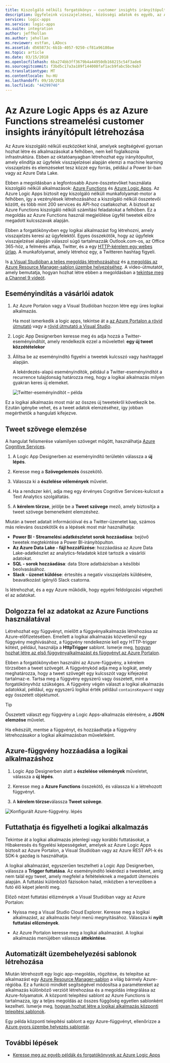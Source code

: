 ```yaml
---
title: Kiszolgáló nélküli forgatókönyv – customer insights irányítópult létrehozása az Azure-szolgáltatásokkal |} A Microsoft Docs
description: Ügyfeleink visszajelzései, közösségi adatok és egyéb, az Azure Logic Apps és az Azure Functions ügyfél irányítópult létrehozásával kezelése
services: logic-apps
ms.service: logic-apps
ms.suite: integration
author: jeffhollan
ms.author: jehollan
ms.reviewer: estfan, LADocs
ms.assetid: d565873c-6b1b-4057-9250-cf81a96180ae
ms.topic: article
ms.date: 03/15/2018
ms.openlocfilehash: 6ba274bb3ff3679b4a44950db168215c54f3ade6
ms.sourcegitcommit: f3bd5c17a3a189f144008faf1acb9fabc5bc9ab7
ms.translationtype: MT
ms.contentlocale: hu-HU
ms.lasthandoff: 09/10/2018
ms.locfileid: "44299746"
---
```

# <a name="create-streaming-customer-insights-dashboard-with-azure-logic-apps-and-azure-functions"></a>Az Azure Logic Apps és az Azure Functions streamelési customer insights irányítópult létrehozása

Az Azure kiszolgáló nélküli eszközöket kínál, amelyek segítségével gyorsan hozhat létre és alkalmazásokat a felhőben, nem kell foglalkoznia infrastruktúra. Ebben az oktatóanyagban létrehozhat egy irányítópultot, amely elindítja az ügyfelek visszajelzései alapján elemzi a machine learning visszajelzés és elemzéseket tesz közzé egy forrás, például a Power bi-ban vagy az Azure Data Lake.

Ebben a megoldásban a legfontosabb Azure-összetevőket használata kiszolgáló nélküli alkalmazások: [Azure Functions](https://azure.microsoft.com/services/functions/) és [Azure Logic Apps](https://azure.microsoft.com/services/logic-apps/).
Az Azure Logic Apps biztosít egy kiszolgáló nélküli munkafolyamat-motor a felhőben, így a vezénylések létrehozásához a kiszolgáló nélküli összetevői között, és több mint 200 services és API-hoz csatlakozhat. A biztosít az Azure Functions kiszolgáló nélküli számítási feladatokat a felhőben. Ez a megoldás az Azure Functions használ megjelölése ügyfél tweetek előre megadott kulcsszavak alapján.

Ebben a forgatókönyvben egy logikai alkalmazást fog létrehozni, amely visszajelzés keresi az ügyfelektől. Egyes összekötők, hogy az ügyfelek visszajelzései alapján válaszol súgó tartalmazzák Outlook.com-os, az Office 365-höz, a felmérés alfaja, Twitter, és a egy [HTTP-kérelem egy webes űrlap](https://blogs.msdn.microsoft.com/logicapps/2017/01/30/calling-a-logic-app-from-an-html-form/). A munkafolyamat, amely létrehoz egy, a Twitteren hashtag figyeli.

Is [a Visual Studióban a teljes megoldás létrehozásához](../logic-apps/quickstart-create-logic-apps-with-visual-studio.md) és [a megoldás az Azure Resource Manager-sablon üzembe helyezéséhez](../logic-apps/logic-apps-create-deploy-template.md). A video-útmutatót, amely bemutatja, hogyan hozhat létre ebben a megoldásban a [tekintse meg a Channel 9 videót](http://aka.ms/logicappsdemo). 

## <a name="trigger-on-customer-data"></a>Eseményindítás a vásárlói adatok

1. Az Azure Portalon vagy a Visual Studióban hozzon létre egy üres logikai alkalmazás. 

   Ha most ismerkedik a logic apps, tekintse át a [az Azure Portalon a rövid útmutató](../logic-apps/quickstart-create-first-logic-app-workflow.md) vagy a [rövid útmutató a Visual Studio](../logic-apps/quickstart-create-logic-apps-with-visual-studio.md).

2. Logic App Designerben keresse meg és adja hozzá a Twitter-eseményindítót, amely rendelkezik ezzel a művelettel: **egy új tweet közzétételekor**

3. Állítsa be az eseményindító figyelni a tweetek kulcsszó vagy hashtaggel alapján.

   A lekérdezés-alapú eseményindítók, például a Twitter-eseményindítót a recurrence tulajdonság határozza meg, hogy a logikai alkalmazás milyen gyakran keres új elemeket.

   ![Twitter-eseményindítót – példa][1]

Ez a logikai alkalmazás most már az összes új tweetekről következik be. Ezután igénybe vehet, és a tweet adatok elemzéséhez, így jobban megérthetők a hangulati kifejezve. 

## <a name="analyze-tweet-text"></a>Tweet szövege elemzése

A hangulat felismerése valamilyen szöveget mögött, használhatja [Azure Cognitive Services](https://azure.microsoft.com/services/cognitive-services/).

1. A Logic App Designerben az eseményindító területén válassza a **új lépés**.

2. Keresse meg a **Szövegelemzés** összekötő.

3. Válassza ki a **észlelése vélemények** művelet.

4. Ha a rendszer kéri, adja meg egy érvényes Cognitive Services-kulcsot a Text Analytics szolgáltatás.

5. A **kérelem törzse**, jelölje be a **Tweet szövege** mező, amely biztosítja a tweet szövege bemenetként elemzéshez.

Miután a tweet adatait információival és a Twitter-üzenetet kap, számos más releváns összekötők és a lépések most már használhatja:

* **Power BI - Streamelési adatkészletet sorok hozzáadása**: bejövő tweetek megtekintése a Power BI-irányítópulton.
* **Az Azure Data Lake - fájl hozzáfűzése**: hozzáadása az Azure Data Lake-adatkészlet az analytics-feladatok közé tartozik a vásárlói adatokat.
* **SQL - sorok hozzáadása**: data Store adatbázisban a későbbi beolvasásához.
* **Slack - üzenet küldése**: értesítés a negatív visszajelzés küldésére, beavatkozást igénylő Slack csatorna.

Is létrehozhat, és a egy Azure működik, hogy egyéni feldolgozási végezheti el az adatokat. 

## <a name="process-data-with-azure-functions"></a>Dolgozza fel az adatokat az Azure Functions használatával

Létrehozhat egy függvényt, mielőtt a függvényalkalmazás létrehozása az Azure-előfizetésében. Emellett a logikai alkalmazás közvetlenül egy függvény meghívásához, a függvény rendelkeznie kell egy HTTP-trigger kötést, például, használja a **HttpTrigger** sablont. Ismerje meg, [hogyan hozhat létre az első függvényalkalmazást és függvényt az Azure Portalon](../azure-functions/functions-create-first-azure-function-azure-portal.md).

Ebben a forgatókönyvben használni az Azure-függvény, a kérelem törzsében a tweet szövegét. A függvénykód adja meg a logikát, amely meghatározza, hogy a tweet szövegét egy kulcsszót vagy kifejezést tartalmaz-e. Tartsa meg a függvény egyszerű vagy összetett, mint a forgatókönyvhöz szükséges.
A függvény végén választ a logikai alkalmazás adatokkal, például, egy egyszerű logikai érték például `containsKeyword` vagy egy összetett objektumot.

> [!TIP]
> Összetett választ egy függvény a Logic Apps-alkalmazás elérésére, a **JSON elemzése** művelet.

Ha elkészült, mentse a függvényt, és hozzáadhatja a függvény létrehozásakor a logikai alkalmazásban műveletként.

## <a name="add-azure-function-to-logic-app"></a>Azure-függvény hozzáadása a logikai alkalmazáshoz

1. Logic App Designerben alatt a **észlelése vélemények** műveletet, válassza a **új lépés**.

2. Keresse meg a **Azure Functions** összekötő, és válassza ki a létrehozott függvényt.

3. A **kérelem törzse**válassza **Tweet szövege**.

![Konfigurált Azure-függvény. lépés][2]

## <a name="run-and-monitor-your-logic-app"></a>Futtathatja és figyelheti a logikai alkalmazás

Tekintse át a logikai alkalmazás jelenlegi vagy korábbi futtatásokat, a Hibakeresés és figyelési képességeket, amelyek az Azure Logic Apps biztosít az Azure Portalon, a Visual Studióban vagy az Azure REST API-k és SDK-k gazdag is használhatja.

A logikai alkalmazást, egyszerűen tesztelheti a Logic App Designerben, válassza a **Trigger futtatása**. Az eseményindító lekérdezi a tweeteket, amíg nem talál egy tweet, amely megfelel a feltételeknek a megadott ütemezés alapján. A futtatási különböző fázisokon halad, miközben a tervezőben a futó élő képet jeleníti meg.

Előző nézet futtatási előzmények a Visual Studióban vagy az Azure Portalon: 

* Nyissa meg a Visual Studio Cloud Explorer. Keresse meg a logikai alkalmazást, az alkalmazás helyi menü megnyitásához. Válassza ki **nyílt futtatási előzmények**.

* Az Azure Portalon keresse meg a logikai alkalmazást. A logikai alkalmazás menüjében válassza **áttekintése**. 

## <a name="create-automated-deployment-templates"></a>Automatizált üzembehelyezési sablonok létrehozása

Miután létrehozott egy logic app-megoldás, rögzítése, és telepítse az alkalmazást egy [Azure Resource Manager-sablon](../azure-resource-manager/resource-group-overview.md#template-deployment) a világ bármely Azure-régióba. Ez a funkció mindkét segítségével módosítsa a paramétereket az alkalmazás különböző verzióit létrehozása és a megoldás integrálása az Azure-folyamatok. A központi telepítési sablont az Azure Functions is tartalmazza, így a teljes megoldás az összes függőség egyetlen sablonként kezelheti. Ismerje meg, [hogyan hozhat létre a logikai alkalmazás központi telepítési sablonok](../logic-apps/logic-apps-create-deploy-template.md).

Egy példa központi telepítési sablont a egy Azure-függvényt, ellenőrizze a [Azure gyors üzembe helyezés sablontár](https://github.com/Azure/azure-quickstart-templates/tree/master/101-function-app-create-dynamic).

## <a name="next-steps"></a>További lépések

* [Keresse meg az egyéb példák és forgatókönyvek az Azure Logic Apps](logic-apps-examples-and-scenarios.md)

<!-- Image References -->
[1]: ./media/logic-apps-scenario-social-serverless/twitter.png
[2]: ./media/logic-apps-scenario-social-serverless/function.png